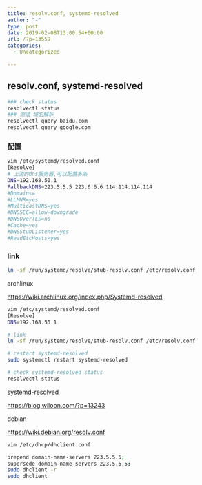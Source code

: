```yaml
---
title: resolv.conf, systemd-resolved
author: "-"
type: post
date: 2019-02-08T13:00:54+00:00
url: /?p=13559
categories:
  - Uncategorized

---
```

## resolv.conf, systemd-resolved
```bash
### check status
resolvectl status
### 测试 域名解析
resolvectl query baidu.com
resolvectl query google.com
```

### 配置

```bash
vim /etc/systemd/resolved.conf
[Resolve]
# 上游的dns服务器,可以配置多条
DNS=192.168.50.1
FallbackDNS=223.5.5.5 223.6.6.6 114.114.114.114
#Domains=
#LLMNR=yes
#MulticastDNS=yes
#DNSSEC=allow-downgrade
#DNSOverTLS=no
#Cache=yes
#DNSStubListener=yes
#ReadEtcHosts=yes
```

### link

```bash
ln -sf /run/systemd/resolve/stub-resolv.conf /etc/resolv.conf
```

archlinux
  
https://wiki.archlinux.org/index.php/Systemd-resolved

```bash
vim /etc/systemd/resolved.conf
[Resolve]
DNS=192.168.50.1

# link
ln -sf /run/systemd/resolve/stub-resolv.conf /etc/resolv.conf

# restart systemd-resolved
sudo systemctl restart systemd-resolved

# check systemd-resolved status
resolvectl status
```

systemd-resolved
  
<https://blog.wiloon.com/?p=13243>

debian
  
https://wiki.debian.org/resolv.conf

```bash
vim /etc/dhcp/dhclient.conf

prepend domain-name-servers 223.5.5.5;
supersede domain-name-servers 223.5.5.5;
sudo dhclient -r
sudo dhclient
```